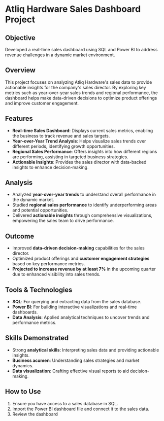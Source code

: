 # Atliq Hardware Sales Dashboard Project

## Objective
Developed a real-time sales dashboard using SQL and Power BI to address revenue challenges in a dynamic market environment.

## Overview
This project focuses on analyzing Atliq Hardware's sales data to provide actionable insights for the company's sales director. By exploring key metrics such as year-over-year sales trends and regional performance, the dashboard helps make data-driven decisions to optimize product offerings and improve customer engagement.

## Features
- **Real-time Sales Dashboard**: Displays current sales metrics, enabling the business to track revenue and sales targets.
- **Year-over-Year Trend Analysis**: Helps visualize sales trends over different periods, identifying growth opportunities.
- **Regional Sales Performance**: Offers insights into how different regions are performing, assisting in targeted business strategies.
- **Actionable Insights**: Provides the sales director with data-backed insights to enhance decision-making.

## Analysis
- Analyzed **year-over-year trends** to understand overall performance in the dynamic market.
- Studied **regional sales performance** to identify underperforming areas and potential opportunities.
- Delivered **actionable insights** through comprehensive visualizations, empowering the sales team to drive performance.

## Outcome
- Improved **data-driven decision-making** capabilities for the sales director.
- Optimized product offerings and **customer engagement strategies** based on key performance metrics.
- **Projected to increase revenue by at least 7%** in the upcoming quarter due to enhanced visibility into sales trends.

## Tools & Technologies
- **SQL**: For querying and extracting data from the sales database.
- **Power BI**: For building interactive visualizations and real-time dashboards.
- **Data Analysis**: Applied analytical techniques to uncover trends and performance metrics.

## Skills Demonstrated
- Strong **analytical skills**: Interpreting sales data and providing actionable insights.
- **Business acumen**: Understanding sales strategies and market dynamics.
- **Data visualization**: Crafting effective visual reports to aid decision-making.

## How to Use
1. Ensure you have access to a sales database in SQL.
2. Import the Power BI dashboard file and connect it to the sales data.
3. Review the dashboard 
